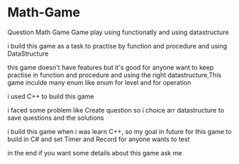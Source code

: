 # Math-Game
Question Math Game
Game play using functionatly and using datastructure

i build this game as a task to practise by function and procedure
and using DataStructure 

this game doesn't have features but it's good for  anyone want to keep practise in function and procedure and using the right datastructure,This game inculde many enum like enum for level and for operation  

i used C++ to build this game

i faced some problem like Create question so i choice arr datastructure to save questions and the solutions

i build this game when i was learn C++, so my goal in future for this game to build in C# and set Timer and Record for anyone wants to test

in the end if you want some details about this game ask me